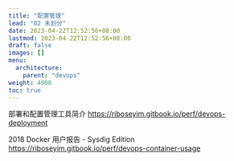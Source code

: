 ```yaml
---
title: "配置管理"
lead: "02 未划分"
date: 2023-04-22T12:52:56+08:00
lastmod: 2023-04-22T12:52:56+08:00
draft: false
images: []
menu:
  architecture:
    parent: "devops"
weight: 4000
toc: true
---
```


部署和配置管理工具简介
https://riboseyim.gitbook.io/perf/devops-deployment

2018 Docker 用户报告 - Sysdig Edition
https://riboseyim.gitbook.io/perf/devops-container-usage
